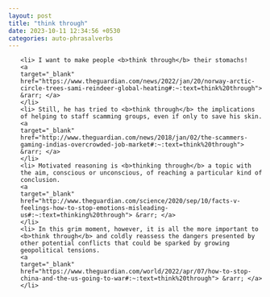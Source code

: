```yaml
---
layout: post
title: "think through"
date: 2023-10-11 12:34:56 +0530
categories: auto-phrasalverbs
---
```

<ol>

    <li> I want to make people <b>think through</b> their stomachs!
    <a 
    target="_blank" 
    href="https://www.theguardian.com/news/2022/jan/20/norway-arctic-circle-trees-sami-reindeer-global-heating#:~:text=think%20through"> &rarr; </a>
    </li>
    <li> Still, he has tried to <b>think through</b> the implications of helping to staff scamming groups, even if only to save his skin.
    <a 
    target="_blank" 
    href="http://www.theguardian.com/news/2018/jan/02/the-scammers-gaming-indias-overcrowded-job-market#:~:text=think%20through"> &rarr; </a>
    </li>
    <li> Motivated reasoning is <b>thinking through</b> a topic with the aim, conscious or unconscious, of reaching a particular kind of conclusion.
    <a 
    target="_blank" 
    href="http://www.theguardian.com/science/2020/sep/10/facts-v-feelings-how-to-stop-emotions-misleading-us#:~:text=thinking%20through"> &rarr; </a>
    </li>
    <li> In this grim moment, however, it is all the more important to <b>think through</b> and coldly reassess the dangers presented by other potential conflicts that could be sparked by growing geopolitical tensions.
    <a 
    target="_blank" 
    href="https://www.theguardian.com/world/2022/apr/07/how-to-stop-china-and-the-us-going-to-war#:~:text=think%20through"> &rarr; </a>
    </li>
